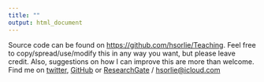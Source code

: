 ```yaml
---
title: ""
output: html_document
---
```

Source code can be found on https://github.com/hsorlie/Teaching. Feel free to copy/spread/use/modify this in any way you want, but please leave credit. Also, suggestions on how I can improve this are more than welcome. Find me on [twitter](https://twitter.com/hsorlie), [GitHub](https://github.com/hsorlie/) or [ResearchGate](https://www.researchgate.net/profile/Henrik_Sorlie) / hsorlie@icloud.com